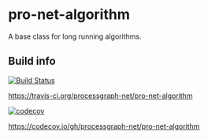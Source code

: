 # pro-net-algorithm

A base class for long running algorithms.

## Build info

[![Build Status](https://travis-ci.org/processgraph-net/pro-net-algorithm.svg?branch=master)](https://travis-ci.org/processgraph-net/pro-net-algorithm)

https://travis-ci.org/processgraph-net/pro-net-algorithm

[![codecov](https://codecov.io/gh/processgraph-net/pro-net-algorithm/branch/master/graph/badge.svg)](https://codecov.io/gh/processgraph-net/pro-net-algorithm)

https://codecov.io/gh/processgraph-net/pro-net-algorithm

